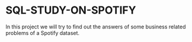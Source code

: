 # SQL-STUDY-ON-SPOTIFY
In this project we will try to find out the answers of some  business related problems of a Spotify  dataset.
